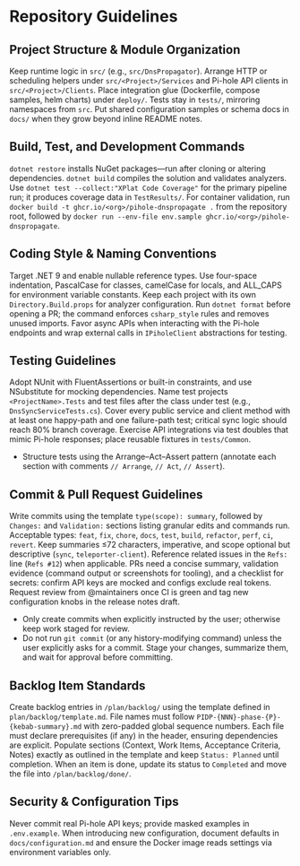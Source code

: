 # Repository Guidelines

## Project Structure & Module Organization
Keep runtime logic in `src/` (e.g., `src/DnsPropagator`). Arrange HTTP or scheduling helpers under `src/<Project>/Services` and Pi-hole API clients in `src/<Project>/Clients`. Place integration glue (Dockerfile, compose samples, helm charts) under `deploy/`. Tests stay in `tests/`, mirroring namespaces from `src`. Put shared configuration samples or schema docs in `docs/` when they grow beyond inline README notes.

## Build, Test, and Development Commands
`dotnet restore` installs NuGet packages—run after cloning or altering dependencies. `dotnet build` compiles the solution and validates analyzers. Use `dotnet test --collect:"XPlat Code Coverage"` for the primary pipeline run; it produces coverage data in `TestResults/`. For container validation, run `docker build -t ghcr.io/<org>/pihole-dnspropagate .` from the repository root, followed by `docker run --env-file env.sample ghcr.io/<org>/pihole-dnspropagate`.

## Coding Style & Naming Conventions
Target .NET 9 and enable nullable reference types. Use four-space indentation, PascalCase for classes, camelCase for locals, and ALL_CAPS for environment variable constants. Keep each project with its own `Directory.Build.props` for analyzer configuration. Run `dotnet format` before opening a PR; the command enforces `csharp_style` rules and removes unused imports. Favor async APIs when interacting with the Pi-hole endpoints and wrap external calls in `IPiholeClient` abstractions for testing.

## Testing Guidelines
Adopt NUnit with FluentAssertions or built-in constraints, and use NSubstitute for mocking dependencies. Name test projects `<ProjectName>.Tests` and test files after the class under test (e.g., `DnsSyncServiceTests.cs`). Cover every public service and client method with at least one happy-path and one failure-path test; critical sync logic should reach 80% branch coverage. Exercise API integrations via test doubles that mimic Pi-hole responses; place reusable fixtures in `tests/Common`.
- Structure tests using the Arrange–Act–Assert pattern (annotate each section with comments `// Arrange`, `// Act`, `// Assert`).

## Commit & Pull Request Guidelines
Write commits using the template `type(scope): summary`, followed by `Changes:` and `Validation:` sections listing granular edits and commands run. Acceptable types: `feat`, `fix`, `chore`, `docs`, `test`, `build`, `refactor`, `perf`, `ci`, `revert`. Keep summaries ≤72 characters, imperative, and scope optional but descriptive (`sync`, `teleporter-client`). Reference related issues in the `Refs:` line (`Refs #12`) when applicable. PRs need a concise summary, validation evidence (command output or screenshots for tooling), and a checklist for secrets: confirm API keys are mocked and configs exclude real tokens. Request review from @maintainers once CI is green and tag new configuration knobs in the release notes draft.
- Only create commits when explicitly instructed by the user; otherwise keep work staged for review.
- Do not run `git commit` (or any history-modifying command) unless the user explicitly asks for a commit. Stage your changes, summarize them, and wait for approval before committing.

## Backlog Item Standards
Create backlog entries in `/plan/backlog/` using the template defined in `plan/backlog/template.md`. File names must follow `PIDP-{NNN}-phase-{P}-{kebab-summary}.md` with zero-padded global sequence numbers. Each file must declare prerequisites (if any) in the header, ensuring dependencies are explicit. Populate sections (Context, Work Items, Acceptance Criteria, Notes) exactly as outlined in the template and keep `Status: Planned` until completion. When an item is done, update its status to `Completed` and move the file into `/plan/backlog/done/`.

## Security & Configuration Tips
Never commit real Pi-hole API keys; provide masked examples in `.env.example`. When introducing new configuration, document defaults in `docs/configuration.md` and ensure the Docker image reads settings via environment variables only.
